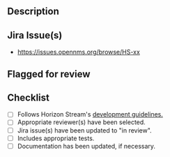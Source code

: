 ## Description
<!-- Describe this pull request, what it changes, and why it's necessary -->

## Jira Issue(s)
- https://issues.opennms.org/browse/HS-xx

## Flagged for review
<!-- Flag things as "needs a close look" for reviewers, if necessary -->

## Checklist
* [ ] Follows Horizon Stream's [development guidelines.](https://github.com/OpenNMS/horizon-stream/wiki/Development-Guidelines)
* [ ] Appropriate reviewer(s) have been selected.
* [ ] Jira issue(s) have been updated to "in review".
* [ ] Includes appropriate tests.
* [ ] Documentation has been updated, if necessary.
